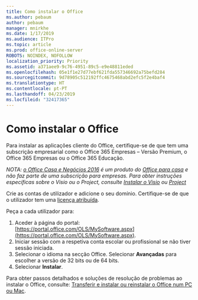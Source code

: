 ```yaml
---
title: Como instalar o Office
ms.author: pebaum
author: pebaum
manager: mnirkhe
ms.date: 1/17/2019
ms.audience: ITPro
ms.topic: article
ms.prod: office-online-server
ROBOTS: NOINDEX, NOFOLLOW
localization_priority: Priority
ms.assetid: a371aee9-9c76-4951-89c5-e9e48811eded
ms.openlocfilehash: 05e1f1e27d77ebf621fda557346692a75befd284
ms.sourcegitcommit: 9d78905c512192ffc4675468abd2efc5f2e4baf4
ms.translationtype: HT
ms.contentlocale: pt-PT
ms.lasthandoff: 04/23/2019
ms.locfileid: "32417365"
---
```

# <a name="how-to-install-office"></a>Como instalar o Office


Para instalar as aplicações cliente do Office, certifique-se de que tem uma subscrição empresarial como o Office 365 Empresas – Versão Premium, o Office 365 Empresas ou o Office 365 Educação.
  
*NOTA: [o Office Casa e Negócios 2016](https://products.office.com/home-and-business) é um produto do [Office para casa](https://support.office.com/article/28cbc8cf-1332-4f04-9123-9b660abb629e?wt.mc_id=Alchemy_ClientDIA) e não faz parte de uma subscrição para empresas. Para obter instruções específicas sobre o Visio ou o Project, consulte [Instalar o Visio](https://support.office.com/article/f98f21e3-aa02-4827-9167-ddab5b025710) ou [Project](https://support.office.com/article/7059249b-d9fe-4d61-ab96-5c5bf435f281)*

Crie as contas de utilizador e adicione o seu domínio. Certifique-se de que o utilizador tem uma [licença atribuída](https://support.office.com/article/997596b5-4173-4627-b915-36abac6786dc?wt.mc_id=Alchemy_ClientDIA).
    
Peça a cada utilizador para:
1. Aceder à página do portal: [https://portal.office.com/OLS/MySoftware.aspx](https://portal.office.com/OLS/MySoftware.aspx).
2. Iniciar sessão com a respetiva conta escolar ou profissional se não tiver sessão iniciada.
3. Selecionar o idioma na secção Office. Selecionar **Avançadas** para escolher a versão de 32 bits ou de 64 bits. 
4. Selecionar **Instalar**.
    
Para obter passos detalhados e soluções de resolução de problemas ao instalar o Office, consulte: [Transferir e instalar ou reinstalar o Office num PC ou Mac](https://support.office.com/article/4414eaaf-0478-48be-9c42-23adc4716658?wt.mc_id=Alchemy_ClientDIA).
    